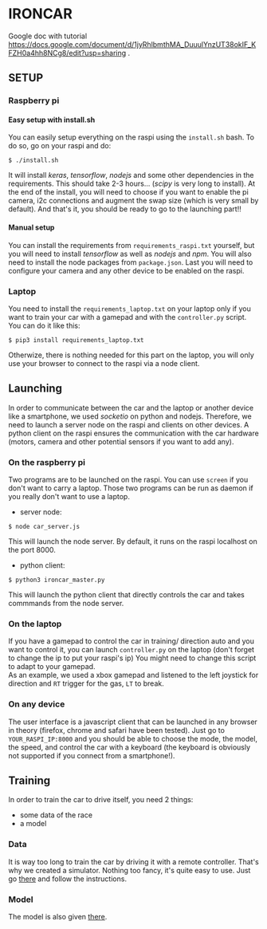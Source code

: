 # IRONCAR

Google doc with tutorial https://docs.google.com/document/d/1jyRhlbmthMA_DuuulYnzUT38okIF_KFZH0a4hh8NCg8/edit?usp=sharing .

## SETUP

### Raspberry pi
#### Easy setup with install.sh

You can easily setup everything on the raspi using the `install.sh` bash. To do so, go on your raspi and do:
```
$ ./install.sh
```

It will install *keras*, *tensorflow*, *nodejs* and some other dependencies in the requirements. This should take 2-3 hours... (*scipy* is very long to install). At the end of the install, you will need to choose if you want to enable the pi camera, i2c connections and augment the swap size (which is very small by default). 
And that's it, you should be ready to go to the launching part!!

#### Manual setup

You can install the requirements from `requirements_raspi.txt` yourself, but you will need to install *tensorflow* as well as *nodejs* and *npm*. You will also need to install the node packages from `package.json`. 
Last you will need to configure your camera and any other device to be enabled on the raspi. 

### Laptop
You need to install the `requirements_laptop.txt` on your laptop only if you want to train your car with a gamepad and with the `controller.py` script. You can do it like this:
```
$ pip3 install requirements_laptop.txt
```
Otherwize, there is nothing needed for this part on the laptop, you will only use your browser to connect to the raspi via a node client. 

## Launching
In order to communicate between the car and the laptop or another device like a smartphone,
we used *socketio* on python and nodejs. Therefore, we need to launch a server node on the raspi
and clients on other devices. A python client on the raspi ensures the communication with the 
car hardware (motors, camera  and other potential sensors if you want to add any).


### On the raspberry pi
Two programs are to be launched on the raspi. You can use `screen` if you don't want to carry 
a laptop. Those two programs can be run as daemon if you really don't want to use a laptop. 

* server node: 
```
$ node car_server.js
``` 
This will launch the node server. By default, it runs on 
the raspi localhost on the port 8000. 
* python client: 
```
$ python3 ironcar_master.py
``` 
This will launch the python client that directly
controls the car and takes commmands from the node server.

### On the laptop
If you have a gamepad to control the car in training/ direction auto and you want to control it, you can launch `controller.py` on the laptop (don't forget to change the ip to put your raspi's ip)
You might need to change this script to adapt to your gamepad.  
As an example, we used a xbox gamepad and listened to the left joystick for direction and `RT` trigger for the gas, `LT` to break. 

### On any device
The user interface is a javascript client that can be launched in any browser in theory 
(firefox, chrome and safari have been tested). Just go to `YOUR_RASPI_IP:8000` and you should be able to 
choose the mode, the model, the speed, and control the car with a keyboard (the keyboard is obviously not supported if you connect from a smartphone!).

## Training

In order to train the car to drive itself, you need 2 things:
- some data of the race
- a model

### Data

It is way too long to train the car by driving it with a remote controller. That's why we created a simulator. Nothing too fancy, it's quite easy to use. Just go [there](https://github.com/vinzeebreak/road_simulator) and follow the instructions.

### Model

The model is also given [there](https://github.com/vinzeebreak/road_simulator).
